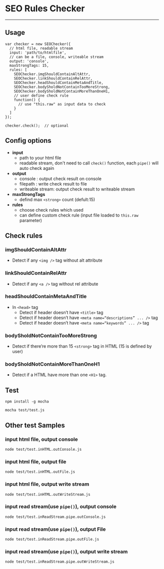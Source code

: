 # SEO Rules Checker

---

## Usage

```
var checker = new SEOChecker({
  // html file, readable stream
  input: 'path/to/htmlfile',
  // can be a file, console, writeable stream
  output: 'console',
  maxStrongTags: 15,
  rules: [
    SEOChecker.imgShouldContainAltAttr,
    SEOChecker.linkShouldContainRelAttr,
    SEOChecker.headShouldContainMetaAndTitle,
    SEOChecker.bodySholdNotContainTooMoreStrong,
    SEOChecker.bodySholdNotContainMoreThanOneH1,
    // user define check rule
    function() {
      // use "this.raw" as input data to check
    }
  ]
});

checker.check();  // optional
```

## Config options

* **input**
  * path to your html file
  * readable stream, don't need to call `check()` function, each `pipe()` will auto check again
* **output**
  * console : output check result on console
  * filepath : write check result to file
  * writeable stream: output check result to writeable stream
* **maxStrongTags**
  * defind max `<strong>` count (defult:15)
* **rules**
  * choose check rules which used
  * can define custom check rule (input file loaded to `this.raw` parameter)

## Check rules

### imgShouldContainAltAttr

* Detect if any `<img />` tag without alt attribute

### linkShouldContainRelAttr

* Detect if any `<a />` tag without rel attribute

### headShouldContainMetaAndTitle

* In `<head>` tag
  * Detect if header doesn’t have `<title>` tag
  * Detect if header doesn’t have `<meta name=“descriptions” ... />` tag
  * Detect if header doesn’t have `<meta name=“keywords” ... />` tag

### bodySholdNotContainTooMoreStrong

* Detect if there’re more than 15 `<strong>` tag in HTML (15 is defined by user)

### bodySholdNotContainMoreThanOneH1

* Detect if a HTML have more than one `<H1>` tag.

## Test

````
npm install -g mocha

mocha test/test.js
````

## Other test Samples

### input html file, output console

```
node test/test.inHTML.outConsole.js
```

### input html file, output file

```
node test/test.inHTML.outFile.js
```

### input html file, output write stream

```
node test/test.inHTML.outWriteStream.js
```

### input read stream(use `pipe()`), output console

```
node test/test.inReadStream.pipe.outConsole.js
```

### input read stream(use `pipe()`), output File

```
node test/test.inReadStream.pipe.outFile.js
```

### input read stream(use `pipe()`), output write stream

```
node test/test.inReadStream.pipe.outWriteStream.js
```
